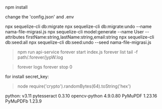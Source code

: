 npm install

change the 'config.json' and .env

npx sequelize-cli db:migrate
npx sequelize-cli db:migrate:undo --name nama-file-migrasi.js
npx sequelize-cli model:generate --name User --attributes firstName:string,lastName:string,email:string
npx sequelize-cli db:seed:all
npx sequelize-cli db:seed:undo --seed nama-file-migrasi.js

> npm run api-service
> forever start index.js
> forever list
> tail -f path/.forever/jypW.log

> forever logs
> forever stop 0

for install secret_key:

> node
> require('crypto').randomBytes(64).toString('hex')

python: v3.11
pytesseract 0.3.10
opencv-python 4.9.0.80
PyMuPDF 1.23.16
PyMuPDFb 1.23.9
